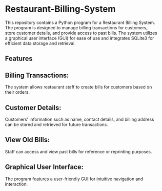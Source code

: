 # Restaurant-Billing-System

This repository contains a Python program for a Restaurant Billing System. The program is designed to manage billing transactions for customers, store customer details, and provide access to past bills. The system utilizes a graphical user interface (GUI) for ease of use and integrates SQLite3 for efficient data storage and retrieval.

## Features

## Billing Transactions: 
The system allows restaurant staff to create bills for customers based on their orders.
## Customer Details:
Customers' information such as name, contact details, and billing address can be stored and retrieved for future transactions.
## View Old Bills:
Staff can access and view past bills for reference or reprinting purposes.
## Graphical User Interface:
The program features a user-friendly GUI for intuitive navigation and interaction.
